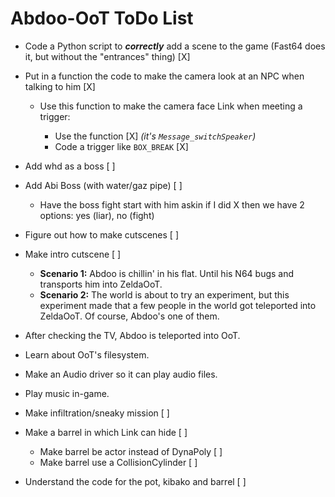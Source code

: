 # Abdoo-OoT ToDo List

-	Code a Python script to ***correctly*** add a scene to 
	the game (Fast64 does it, but without the "entrances" thing) [X]

-	Put in a function the code to make the camera look 
	at an NPC when talking to him [X]
	
	-	Use this function to make the camera 
	face Link when meeting a trigger:

		-	Use the function [X] *(it's `Message_switchSpeaker`)*
		-	Code a trigger like `BOX_BREAK` [X]

-	Add whd as a boss [ ]
-	Add Abi Boss (with water/gaz pipe) [ ]
	-	Have the boss fight start with him askin if I did X
	then we have 2 options: yes (liar), no (fight)

- 	Figure out how to make cutscenes [ ]
-	Make intro cutscene [ ]
	-	**Scenario 1:** Abdoo is chillin' in his flat. Until his N64 bugs
		and transports him into ZeldaOoT.
	-	**Scenario 2:** The world is about to try an experiment, but this experiment
		made that a few people in the world got teleported into ZeldaOoT.
		Of course, Abdoo's one of them.

-	After checking the TV, Abdoo is teleported into OoT.

-	Learn about OoT's filesystem.
-	Make an Audio driver so it can play audio files.
-	Play music in-game.

-	Make infiltration/sneaky mission [ ]
-	Make a barrel in which Link can hide [ ]
	-	Make barrel be actor instead of DynaPoly [ ]
	-	Make barrel use a CollisionCylinder [ ]

-	Understand the code for the pot, kibako and barrel [ ]
